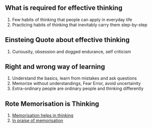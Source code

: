 ## What is required for effective thinking

1. Few habits of thinking that people can apply in everyday life
1. Practicing habits of thinking that inevitably carry them step-by-step

## Einsteing Quote about effective thinking

1. Curiousity, obsession and dogged endurance, self criticism

## Right and wrong way of learning

1. Understand the basics, learn from mistakes and ask questions
1. Memorize without understandings, Fear Error, avoid uncertainity
1. Extra-ordinary people are ordinary people and thinking differently


## Rote Memorisation is Thinking
1. [Memorisation helps in thinking](https://news.ycombinator.com/item?id=44972416)
2. [In praise of memorisation](https://www.pearlleff.com/in-praise-of-memorization)
